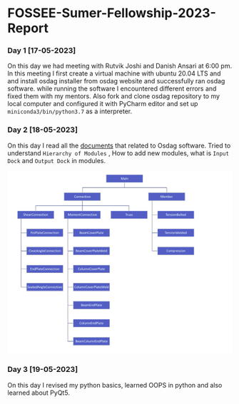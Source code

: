 # FOSSEE-Sumer-Fellowship-2023-Report

### Day 1 [17-05-2023]

On this day we had meeting with Rutvik Joshi and Danish Ansari at 6:00 pm.
In this meeting I first create a virtual machine with ubuntu 20.04 LTS and and install osdag installer from osdag website and successfully ran osdag software. while running the software I encountered different errors and fixed them with my mentors.
Also fork and clone osdag repository to my local computer and configured it with PyCharm editor and set up `miniconda3/bin/python3.7` as a interpreter.

### Day 2 [18-05-2023]

On this day I read all the [documents](https://drive.google.com/drive/folders/1H3WVOoegyfATZ-HNCgjrJ3VXI1zjh5sd) that related to Osdag software. Tried to understand `Hierarchy of Modules` , How to add new modules, what is `Input Dock` and `Output Dock` in modules.   


![](./ModuleHierarchy.png)

### Day 3 [19-05-2023]

On this day I revised my python basics, learned OOPS in python and also learned about PyQt5.
